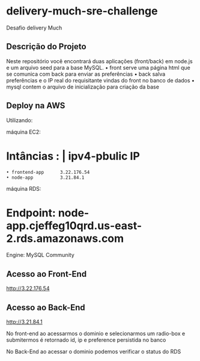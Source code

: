 # delivery-much-sre-challenge
Desafio delivery Much



## Descrição do Projeto

Neste repositório você encontrará duas aplicações (front/back) em node.js e um arquivo seed para a base MySQL.
•	front serve uma página html que se comunica com back para enviar as preferências
•	back salva preferências e o IP real do requisitante vindas do front no banco de dados
•	mysql contem o arquivo de inicialização para criação da base

## Deploy na AWS

Utilizando:

máquina EC2:
 # Intâncias :        | ipv4-pbulic IP
    • frontend-app      3.22.176.54
    • node-app          3.21.84.1
    
máquina RDS:
 # Endpoint: node-app.cjeffeg10qrd.us-east-2.rds.amazonaws.com
  Engine: MySQL Community

## Acesso ao Front-End
http://3.22.176.54

## Acesso ao Back-End
http://3.21.84.1

No front-end ao acessarmos o dominio e selecionarmos um radio-box e submitermos é retornado id, ip e preference persistida no banco

No Back-End ao acessar o dominio podemos verificar o status do RDS

